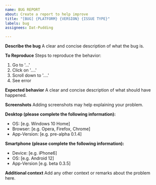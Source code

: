 ```yaml
---
name: BUG REPORT
about: Create a report to help improve
title: "[BUG] {PLATFORM} {VERSION} {ISSUE TYPE}"
labels: bug
assignees: Dat-Pudding

---
```


**Describe the bug**
A clear and concise description of what the bug is.

**To Reproduce**
Steps to reproduce the behavior:
1. Go to '...'
2. Click on '....'
3. Scroll down to '....'
4. See error

**Expected behavior**
A clear and concise description of what should have happened.

**Screenshots**
Adding screenshots may help explaining your problem.

**Desktop (please complete the following information):**
 - OS: [e.g. Windows 10 Home]
 - Browser: [e.g. Opera, Firefox, Chrome]
 - App-Version: [e.g. pre-alpha 0.1.4]

**Smartphone (please complete the following information):**
 - Device: [e.g. iPhone6]
 - OS: [e.g. Android 12]
 - App-Version [e.g. beta 0.3.5]

**Additional context**
Add any other context or remarks about the problem here.
